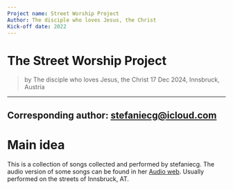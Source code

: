 ```yaml
---
Project name: Street Worship Project
Author: The disciple who loves Jesus, the Christ
Kick-off date: 2022
---
```


The Street Worship Project
===========================
> by The disciple who loves Jesus, the Christ
> 17 Dec 2024, Innsbruck, Austria

---
Corresponding author: [stefaniecg@icloud.com](mailto:stefaniecg@icloud.com)
---

# Main idea

This is a collection of songs collected and performed by stefaniecg.
The audio version of some songs can be found in her [Audio web](https://audio.com/stefaniecg).
Usually performed on the streets of Innsbruck, AT.
